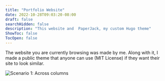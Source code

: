 ```yaml
---
title: "Portfolio Website"
date: 2022-10-28T09:03:20-08:00
draft: false
searchHidden: false
description: "This website and  PaperJack, my custom Hugo theme"
ShowToc: false
TocOpen: false
---
```


The website you are currently browsing was made by me. Along with it, I made a public theme that anyone can use (MIT License) if they want their site to look similar.

![Scenario 1: Across columns](https://i.ibb.co/K0HVPBd/paper-mod-profilemode.png)